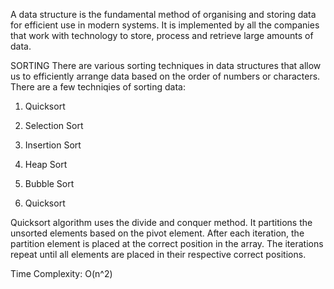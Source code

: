 A data structure is the fundamental method of organising and storing data for efficient use in modern systems. It is implemented by all the companies that work with technology to store, process and retrieve large amounts of data.

SORTING
There are various sorting techniques in data structures that allow us to efficiently arrange data based on the order of numbers or characters.
There are a few techniqies of sorting data:
1. Quicksort
2. Selection Sort
3. Insertion Sort
4. Heap Sort
5. Bubble Sort


1. Quicksort

Quicksort algorithm uses the divide and conquer method. It partitions the unsorted elements based on the pivot element. After each iteration,
the partition element is placed at the correct position in the array. The iterations repeat until all elements are placed in their respective correct positions. 

Time Complexity: 
O(n^2)

